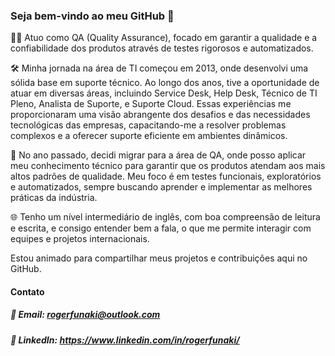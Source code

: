 ### Seja bem-vindo ao meu GitHub 👋

👨‍💻 Atuo como QA (Quality Assurance), focado em garantir a qualidade e a confiabilidade dos produtos através de testes rigorosos e automatizados.

🛠️ Minha jornada na área de TI começou em 2013, onde desenvolvi uma sólida base em suporte técnico. Ao longo dos anos, tive a oportunidade de atuar em diversas áreas, incluindo Service Desk, Help Desk, Técnico de TI Pleno, Analista de Suporte, e Suporte Cloud. Essas experiências me proporcionaram uma visão abrangente dos desafios e das necessidades tecnológicas das empresas, capacitando-me a resolver problemas complexos e a oferecer suporte eficiente em ambientes dinâmicos.

🚀 No ano passado, decidi migrar para a área de QA, onde posso aplicar meu conhecimento técnico para garantir que os produtos atendam aos mais altos padrões de qualidade. Meu foco é em testes funcionais, exploratórios e automatizados, sempre buscando aprender e implementar as melhores práticas da indústria.

🌐 Tenho um nível intermediário de inglês, com boa compreensão de leitura e escrita, e consigo entender bem a fala, o que me permite interagir com equipes e projetos internacionais.

Estou animado para compartilhar meus projetos e contribuições aqui no GitHub.

#### Contato
##### 📧 Email: rogerfunaki@outlook.com
##### 🔗 LinkedIn: https://www.linkedin.com/in/rogerfunaki/